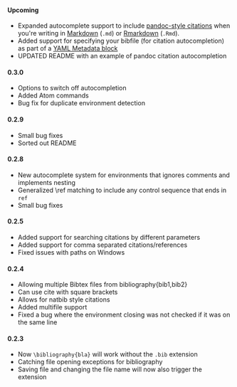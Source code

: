 #### Upcoming

* Expanded autocomplete support to include [pandoc-style citations](http://pandoc.org/MANUAL.html#citations) when you're writing in [Markdown](https://guides.github.com/features/mastering-markdown/#syntax) (`.md`) or [Rmarkdown](http://rmarkdown.rstudio.com/) (`.Rmd`).
* Added support for specifying your bibfile (for citation autocompletion) as part of a [YAML Metadata block](http://pandoc.org/MANUAL.html#extension-yaml_metadata_block)
* UPDATED README with an example of pandoc citation autocompletion

#### 0.3.0
* Options to switch off autocompletion
* Added Atom commands
* Bug fix for duplicate environment detection

#### 0.2.9
* Small bug fixes
* Sorted out README

#### 0.2.8
* New autocomplete system for environments that ignores comments and implements nesting
* Generalized \ref matching to include any control sequence that ends in `ref`
* Small bug fixes

#### 0.2.5
* Added support for searching citations by different parameters
* Added support for comma separated citations/references
* Fixed issues with paths on Windows

#### 0.2.4
* Allowing multiple Bibtex files from bibliography{bib1,bib2}
* Can use cite with square brackets
* Allows for natbib style citations
* Added multifile support
* Fixed a bug where the environment closing was not checked if it was on the same line

#### 0.2.3

* Now `\bibliography{bla}` will work without the `.bib` extension
* Catching file opening exceptions for bibliography
* Saving file and changing the file name will now also trigger the extension
